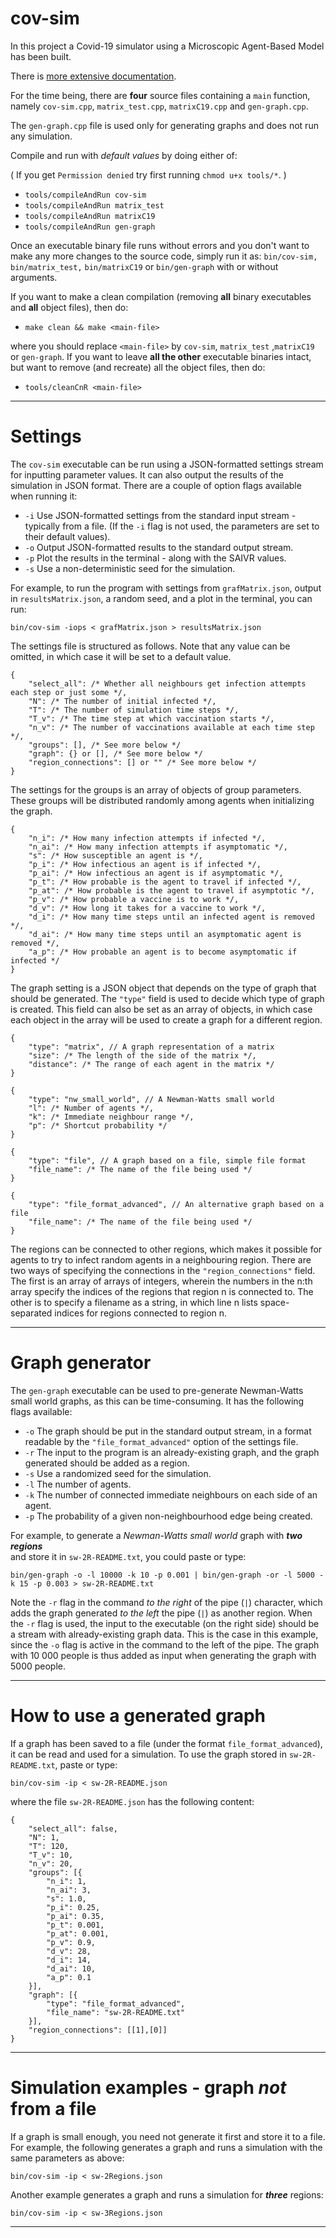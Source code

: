 # cov-sim
In this project a Covid-19 simulator using a Microscopic Agent-Based Model has been built.

There is [more extensive documentation](docs/Docs.md).

For the time being, there are **four** source files containing a `main` function, namely `cov-sim.cpp`, `matrix_test.cpp`, `matrixC19.cpp` and `gen-graph.cpp`.

The `gen-graph.cpp` file is used only for generating graphs and does not run any simulation.

Compile and run with *default values* by doing either of:

( If you get `Permission denied` try first running `chmod u+x tools/*`. )

- `tools/compileAndRun cov-sim`
- `tools/compileAndRun matrix_test`
- `tools/compileAndRun matrixC19`
- `tools/compileAndRun gen-graph`

Once an executable binary file runs without errors and you don't want to make any more changes to the source code, simply run it as: `bin/cov-sim,` `bin/matrix_test,` `bin/matrixC19` or `bin/gen-graph` with or without arguments.

If you want to make a clean compilation (removing **all** binary executables and **all** object files), then do:

- `make clean && make <main-file>`

where you should replace `<main-file>` by `cov-sim`, `matrix_test` ,`matrixC19` or `gen-graph`.
If you want to leave **all the other** executable binaries intact, but want to remove (and recreate) all the object files, then do:

- `tools/cleanCnR <main-file>`

---

# Settings

The `cov-sim` executable can be run using a JSON-formatted settings stream for inputting parameter values. It can also output the results of the simulation in JSON format. There are a couple of option flags available when running it:

- `-i` Use JSON-formatted settings from the standard input stream - typically from a file.
            (If the `-i` flag is not used, the parameters are set to their default values).
- `-o` Output JSON-formatted results to the standard output stream.
- `-p` Plot the results in the terminal - along with the SAIVR values.
- `-s` Use a non-deterministic seed for the simulation.

For example, to run the program with settings from `grafMatrix.json`, output in `resultsMatrix.json`, a random seed, and a plot in the terminal, you can run:

`bin/cov-sim -iops < grafMatrix.json > resultsMatrix.json`

The settings file is structured as follows. Note that any value can be omitted, in which case it will be set to a default value.

```
{
    "select_all": /* Whether all neighbours get infection attempts each step or just some */,
    "N": /* The number of initial infected */,
    "T": /* The number of simulation time steps */,
    "T_v": /* The time step at which vaccination starts */,
    "n_v": /* The number of vaccinations available at each time step */,
    "groups": [], /* See more below */
    "graph": {} or [], /* See more below */
    "region_connections": [] or "" /* See more below */
}
```

The settings for the groups is an array of objects of group parameters. These groups will be distributed randomly among agents when initializing the graph.

```
{
    "n_i": /* How many infection attempts if infected */,
    "n_ai": /* How many infection attempts if asymptomatic */,
    "s": /* How susceptible an agent is */,
    "p_i": /* How infectious an agent is if infected */,
    "p_ai": /* How infectious an agent is if asymptomatic */,
    "p_t": /* How probable is the agent to travel if infected */,
    "p_at": /* How probable is the agent to travel if asymptotic */,
    "p_v": /* How probable a vaccine is to work */,
    "d_v": /* How long it takes for a vaccine to work */,
    "d_i": /* How many time steps until an infected agent is removed */,
    "d_ai": /* How many time steps until an asymptomatic agent is removed */,
    "a_p": /* How probable an agent is to become asymptomatic if infected */
}
```

The graph setting is a JSON object that depends on the type of graph that should be generated. The `"type"` field is used to decide which type of graph is created. This field can also be set as an array of objects, in which case each object in the array will be used to create a graph for a different region.

```
{
    "type": "matrix", // A graph representation of a matrix
    "size": /* The length of the side of the matrix */,
    "distance": /* The range of each agent in the matrix */
}
```

```
{
    "type": "nw_small_world", // A Newman-Watts small world
    "l": /* Number of agents */,
    "k": /* Immediate neighbour range */,
    "p": /* Shortcut probability */
}
```

```
{
    "type": "file", // A graph based on a file, simple file format
    "file_name": /* The name of the file being used */
}
```

```
{
    "type": "file_format_advanced", // An alternative graph based on a file
    "file_name": /* The name of the file being used */
}
```

The regions can be connected to other regions, which makes it possible for agents to try to infect random agents in a neighbouring region. There are two ways of specifying the connections in the `"region_connections"` field. The first is an array of arrays of integers, wherein the numbers in the n:th array specify the indices of the regions that region n is connected to. The other is to specify a filename as a string, in which line n lists space-separated indices for regions connected to region n.

---

# Graph generator

The `gen-graph` executable can be used to pre-generate Newman-Watts small world graphs, as this can be time-consuming. It has the following flags available:

- `-o` The graph should be put in the standard output stream, in a format readable by the `"file_format_advanced"` option of the settings file.
- `-r` The input to the program is an already-existing graph, and the graph generated should be added as a region.
- `-s` Use a randomized seed for the simulation.
- `-l` The number of agents.
- `-k` The number of connected immediate neighbours on each side of an agent.
- `-p` The probability of a given non-neighbourhood edge being created.

For example, to generate a *Newman-Watts small world* graph with ***two regions***  
and store it in `sw-2R-README.txt`, you could paste or type:

`bin/gen-graph -o -l 10000 -k 10 -p 0.001 | bin/gen-graph -or -l 5000 -k 15 -p 0.003 > sw-2R-README.txt`

Note the `-r` flag in the command *to the right* of the pipe (`|`) character, which adds the graph generated *to the left* the pipe (`|`) as another region. When the `-r` flag  is used, the input to the executable (on the right side) should be a stream with already-existing graph data. This is the case in this example, since the `-o` flag is active in the command to the left of the pipe. The graph with 10 000 people is thus added as input when generating the graph with 5000 people.

------

# How to use a generated graph

If a graph has been saved to a file (under the format `file_format_advanced`), it can be read and used for a simulation. To use the graph stored in `sw-2R-README.txt`, paste or type:

`bin/cov-sim -ip < sw-2R-README.json`

where the file `sw-2R-README.json` has the following content:

    {
        "select_all": false,
        "N": 1,
        "T": 120,
        "T_v": 10,
        "n_v": 20,
        "groups": [{
            "n_i": 1,
            "n_ai": 3,
            "s": 1.0,
            "p_i": 0.25,
            "p_ai": 0.35,
            "p_t": 0.001,
            "p_at": 0.001,
            "p_v": 0.9,
            "d_v": 28,
            "d_i": 14,
            "d_ai": 10,
            "a_p": 0.1
        }],
        "graph": [{
            "type": "file_format_advanced",
            "file_name": "sw-2R-README.txt"
        }],
        "region_connections": [[1],[0]]
    }

------

# Simulation examples - graph *not* from a file

If a graph is small enough, you need not generate it first and store it to a file.  
For example, the following generates a graph and runs a simulation with the same parameters as above:

`bin/cov-sim -ip < sw-2Regions.json`

Another example generates a graph and runs a simulation for _**three**_ regions:

`bin/cov-sim -ip < sw-3Regions.json`

------

